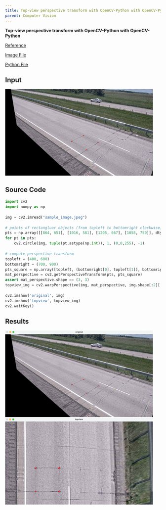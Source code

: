 ```yaml
---
title: Top-view perspective transform with OpenCV-Python with OpenCV-Python
parent: Computer Vision
---
```


**Top-view perspective transform with OpenCV-Python with OpenCV-Python**

[Reference](https://opencv-python.readthedocs.io/en/latest/doc/10.imageTransformation/imageTransformation.html)

[Image File](https://i.stack.imgur.com/ysl7u.jpg)

[Python File](/data/topview-conversion/topview_conversion.py)

## Input
<img src="/data/topview-conversion/sample_image.jpeg" width="478" height="280" />

## Source Code

```python
import cv2
import numpy as np

img = cv2.imread("sample_image.jpeg")

# points of rectangluar objects (from topleft to bottomright clockwise)
pts = np.array([[864, 651], [1016, 581], [1205, 667], [1058, 759]], dtype=np.float32)
for pt in pts:
    cv2.circle(img, tuple(pt.astype(np.int)), 1, (0,0,255), -1)

# compute perspective transform
topleft = (400, 600)
bottomright = (700, 900)
pts_square = np.array([topleft, (bottomright[0], topleft[1]), bottomright, (topleft[0], bottomright[1])], dtype=np.float32)
mat_perspective = cv2.getPerspectiveTransform(pts, pts_square)
assert mat_perspective.shape == (3, 3)
topview_img = cv2.warpPerspective(img, mat_perspective, img.shape[:2][::-1])

cv2.imshow('original', img)
cv2.imshow('topview', topview_img)
cv2.waitKey()
```

## Results
<img src="/data/topview-conversion/original.png" width="478" height="280" />
<img src="/data/topview-conversion/topview.png" width="478" height="280" />

